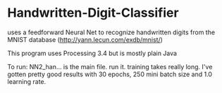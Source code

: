 # Handwritten-Digit-Classifier
uses a feedforward Neural Net to recognize handwritten digits from the MNIST database (http://yann.lecun.com/exdb/mnist/)

This program uses Processing 3.4 but is mostly plain Java

To run:
NN2_han... is the main file. run it. training takes really long.
I've gotten pretty good results with 30 epochs, 250 mini batch size and 1.0 learning rate.
